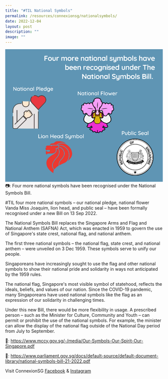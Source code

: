 ```yaml
---
title: "#TIL National Symbols"
permalink: /resources/connexionsg/nationalsymbols/
date: 2022-12-04
layout: post
description: ""
image: ""
---
```


![](/images/connexionsg/2023/national%20symbols.png)
📷: Four more national symbols have been recognised under the National Symbols Bill.

#TIL four more national symbols – our national pledge, national flower Vanda Miss Joaquim, lion head, and public seal – have been formally recognised under a new Bill on 13 Sep 2022.

The National Symbols Bill replaces the Singapore Arms and Flag and National Anthem (SAFNA) Act, which was enacted in 1959 to govern the use of Singapore's state crest, national flag, and national anthem.

The first three national symbols – the national flag, state crest, and national anthem – were unveiled on 3 Dec 1959. These symbols serve to unify our people.

Singaporeans have increasingly sought to use the flag and other national symbols to show their national pride and solidarity in ways not anticipated by the 1959 rules.

The national flag, Singapore's most visible symbol of statehood, reflects the ideals, beliefs, and values of our nation. Since the COVID-19 pandemic, many Singaporeans have used national symbols like the flag as an expression of our solidarity in challenging times.  

Under this new Bill, there would be more flexibility in usage. A prescribed person – such as the Minister for Culture, Community and Youth – can permit or prohibit the use of the national symbols. For example, the minister can allow the display of the national flag outside of the National Day period from July to September.

🔗: https://www.mccy.gov.sg/-/media/Our-Symbols-Our-Spirit-Our-Singapore.pdf

🔗: https://www.parliament.gov.sg/docs/default-source/default-document-library/national-symbols-bill-21-2022.pdf

Visit ConnexionSG [Facebook](https://www.facebook.com/ConnexionSG) & [Instagram](https://www.instagram.com/connexionsg/)